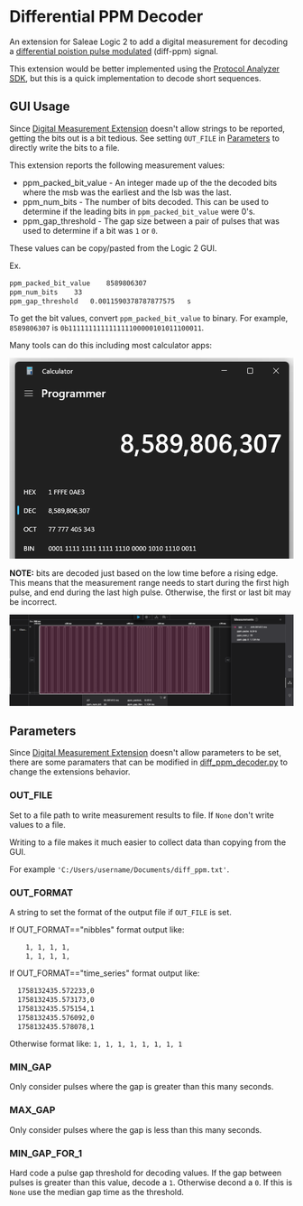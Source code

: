# Differential PPM Decoder

An extension for Saleae Logic 2 to add a digital measurement for decoding a [differential poistion pulse modulated](https://www.pcbheaven.com/wikipages/Pulse_Position_Modulation/) (diff-ppm) signal.

This extension would be better implemented using the [Protocol Analyzer SDK](https://support.saleae.com/saleae-api-and-sdk/protocol-analyzer-sdk), but this is a quick implementation to decode short sequences.

## GUI Usage

Since [Digital Measurement Extension](https://support.saleae.com/extensions/measurement-extensions/digital-measurement-extensions) doesn't allow strings to be reported, getting the bits out is a bit tedious. See setting `OUT_FILE` in [Parameters](#parameters) to directly write the bits to a file.

This extension reports the following measurement values:

- ppm_packed_bit_value - An integer made up of the the decoded bits where the msb was the earliest and the lsb was the last.
- ppm_num_bits - The number of bits decoded. This can be used to determine if the leading bits in `ppm_packed_bit_value` were 0's.
- ppm_gap_threshold - The gap size between a pair of pulses that was used to determine if a bit was `1` or `0`.


These values can be copy/pasted from the Logic 2 GUI.

Ex.
```
ppm_packed_bit_value	8589806307
ppm_num_bits	33
ppm_gap_threshold	0.0011590378787877575	s
```

To get the bit values, convert `ppm_packed_bit_value` to binary. For example, `8589806307` is `0b111111111111111100000101011100011`.

Many tools can do this including most calculator apps:

![Convert integer to binary](docs\prog_calc.png)

**NOTE:** bits are decoded just based on the low time before a rising edge. This means that the measurement range needs to start during the first high pulse, and end during the last high pulse. Otherwise, the first or last bit may be incorrect.

![Measure PPM bits](docs\logic2_pic.png)

## Parameters

Since [Digital Measurement Extension](https://support.saleae.com/extensions/measurement-extensions/digital-measurement-extensions) doesn't allow parameters to be set, there are some paramaters that can be modified in [diff_ppm_decoder.py](diff_ppm_decoder.py) to change the extensions behavior.

### OUT_FILE
Set to a file path to write measurement results to file. If `None` don't write values to a file.

Writing to a file makes it much easier to collect data than copying from the GUI.

For example `'C:/Users/username/Documents/diff_ppm.txt'`.

### OUT_FORMAT

A string to set the format of the output file if `OUT_FILE` is set.

If OUT_FORMAT=="nibbles" format output like:
```
    1, 1, 1, 1,
    1, 1, 1, 1,
```

If OUT_FORMAT=="time_series" format output like:
```
  1758132435.572233,0
  1758132435.573173,0
  1758132435.575154,1
  1758132435.576092,0
  1758132435.578078,1
```

Otherwise format like:
`1, 1, 1, 1, 1, 1, 1, 1`

### MIN_GAP

Only consider pulses where the gap is greater than this many seconds.

### MAX_GAP

Only consider pulses where the gap is less than this many seconds.

### MIN_GAP_FOR_1

Hard code a pulse gap threshold for decoding values.
If the gap between pulses is greater than this value, decode a `1`. Otherwise decond a `0`.
If this is `None` use the median gap time as the threshold.

